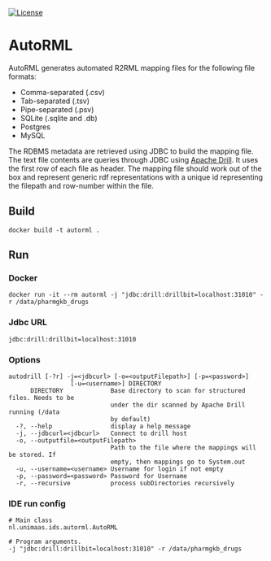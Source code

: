 [![License](https://img.shields.io/badge/license-MIT-blue.svg)](https://opensource.org/licenses/MIT)

# AutoRML
AutoRML generates automated R2RML mapping files for the following file formats:

* Comma-separated (.csv)
* Tab-separated (.tsv)
* Pipe-separated (.psv)
* SQLite (.sqlite and .db) 
* Postgres
* MySQL

The RDBMS metadata are retrieved using JDBC to build the mapping file. The text file contents are queries through JDBC using [Apache Drill](https://drill.apache.org). It uses the first row of each file as header. The mapping file should work out of the box and represent generic rdf representations with a unique id representing the filepath and row-number within the file.

## Build
```shell
docker build -t autorml .
```
## Run

### Docker

```shell
docker run -it --rm autorml -j "jdbc:drill:drillbit=localhost:31010" -r /data/pharmgkb_drugs
```

### Jdbc URL

```shell
jdbc:drill:drillbit=localhost:31010
```

### Options

```shell
autodrill [-?r] -j=<jdbcurl> [-o=<outputFilepath>] [-p=<password>]
                 [-u=<username>] DIRECTORY
      DIRECTORY             Base directory to scan for structured files. Needs to be
                            under the dir scanned by Apache Drill running (/data
                            by default)
  -?, --help                display a help message
  -j, --jdbcurl=<jdbcurl>   Connect to drill host
  -o, --outputfile=<outputFilepath>
                            Path to the file where the mappings will be stored. If
                            empty, then mappings go to System.out
  -u, --username=<username> Username for login if not empty
  -p, --password=<password> Password for Username
  -r, --recursive           process subDirectories recursively
```
### IDE run config

```shell
# Main class
nl.unimaas.ids.autorml.AutoRML

# Program arguments.
-j "jdbc:drill:drillbit=localhost:31010" -r /data/pharmgkb_drugs
```